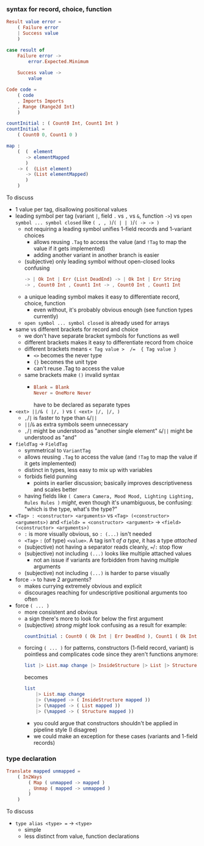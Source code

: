### syntax for record, choice, function

```elm
Result value error =
    ( Failure error
    | Success value
    )

case result of
    Failure error ->
        error.Expected.Minimum
    
    Success value ->
        value

Code code =
    ( code
    , Imports Imports
    , Range (Range2d Int)
    )

countInitial : ( Count0 Int, Count1 Int )
countInitial =
    ( Count0 0, Count1 0 )

map :
    (  (  element
       -> elementMapped
       )
    -> (  (List element)
       -> (List elementMapped)
       )
    )
```

To discuss
  - 1 value per tag, disallowing positional values
  - leading symbol per tag (variant `|`, field `.` vs `,` vs `&`, function `->`)
    vs `open symbol ... symbol closed` like `( , , )`/`( | | )`/`( -> -> )`
      - not requiring a leading symbol unifies 1-field records and 1-variant choices
          - allows reusing `.Tag` to access the value
            (and `!Tag` to map the value if it gets implemented)
          - adding another variant in another branch is easier
      - (subjective)
        only leading symbol without open-closed looks confusing
        ```elm
        -> | Ok Int | Err (List DeadEnd) -> | Ok Int | Err String
        -> , Count0 Int , Count1 Int -> , Count0 Int , Count1 Int
        ```
      - a unique leading symbol makes it easy to differentiate record, choice, function
          - even without, it's probably obvious enough (see function types currently)
      - `open symbol ... symbol closed` is already used for arrays
  - same vs different brackets for record and choice
      - we don't have separate bracket symbols for functions as well
      - different brackets makes it easy to differentiate record from choice
      - different brackets means `< Tag value >  /=  { Tag value }`
          - `<>` becomes the never type
          - `{}` becomes the unit type
          - can't reuse .Tag to access the value
      - same brackets make `()` invalid syntax
          - ```elm
            Blank = Blank
            Never = OneMore Never
            ```
            have to be declared as separate types
  - `<ext> ||/& ( |/, )` vs `( <ext> |/, |/, )`
      - `,`/`|` is faster to type than `&`/`||`
      - `||`/`&` as extra symbols seem unnecessary
      - `,`/`|` might be understood as "another single element"
        `&`/`||` might be understood as "and"
  - `fieldTag` → `FieldTag`
      - symmetrical to `VariantTag`
      - allows reusing `.Tag` to access the value
        (and `!Tag` to map the value if it gets implemented)
      - distinct in types, less easy to mix up with variables
      - forbids field punning
          - points in earlier discussion;
            basically improves descriptiveness and scales better
      - having fields like `( Camera Camera, Mood Mood, Lighting Lighting, Rules Rules )`
        _might_, even though it's unambiguous, be confusing: "which is the type, what's the type?"
  - `<Tag> : <constructor> <arguments>` vs `<Tag> (<constructor> <arguments>)` and
    `<field> = <constructor> <argument>` → `<field> (<constructor> <arguments>)`
      - `:` is more visually obvious, so `: (...)` isn't needed
      - `<Tag>` `:` (of type) `<value>`.
        A tag isn't _of a type_, it has a type _attached_
      - (subjective) not having a separator reads cleanly, `=`/`:` stop flow
      - (subjective) not including `(...)` looks like multiple attached values
          - not an issue if variants are forbidden from having multiple arguments
      - (subjective) not including `(...)` is harder to parse visually
  - force `->` to have 2 arguments?
      - makes currying extremely obvious and explicit
      - discourages reaching for undescriptive positional arguments too often
  - force `( ... )`
      - more consistent and obvious
      - a sign there's more to look for below the first argument
      - (subjective) _strong might_ look confusing as a result for example:
        ```elm
        countInitial : Count0 ( Ok Int | Err DeadEnd ), Count1 ( Ok Int | Err DeadEnd )
        ```
      - forcing `( ... )` for patterns, constructors (1-field record, variant)
        is pointless and complicates code since they aren't functions anymore:
        ```elm
        list |> List.map change |> InsideStructure |> List |> Structure
        ```
        becomes
        ```elm
        list
            |> List.map change
            |> (\mapped -> ( InsideStructure mapped ))
            |> (\mapped -> ( List mapped ))
            |> (\mapped -> ( Structure mapped ))
        ```
          - you could argue that constructors shouldn't be applied in pipeline style (I disagree)
          - we could make an exception for these cases (variants and 1-field records)

### type declaration

```elm
Translate mapped unmapped =
    ( In2Ways
        ( Map ( unmapped -> mapped )
        , Unmap ( mapped -> unmapped )
        )
    )
```

To discuss
- `type alias <type> =` → `<type>`
    - simple
    - less distinct from value, function declarations
